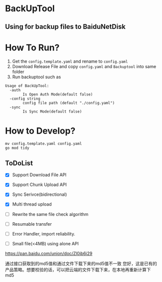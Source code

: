 # BackUpTool 

## Using for backup files to BaiduNetDisk


# How To Run?
1. Get the `config.template.yaml` and rename to `config.yaml`
2. Download Release File and copy `config.yaml` and `Backuptool` into same folder
3. Run backuptool such as
```shell
Usage of BackUpTool:
  -auth
        Is Open Auth Mode(default false)
  -config string
        config file path (default "./config.yaml")
  -sync
        Is Sync Mode(default false)
```

# How to Develop?
```shell
mv config.template.yaml config.yaml
go mod tidy
```

## ToDoList
- [x] Support Download File API
- [x] Support Chunk Upload API
- [x] Sync Serivce(bidirectional)
- [x] Multi thread upload
- [ ] Rewrite the same file check algorithm
- [ ] Resumable transfer
- [ ] Error Handler, import reliability.
- [ ] Small file(<4MB) using alone API


https://pan.baidu.com/union/doc/Zl0jb6i29

通过接口获取到的md5值和通过文件下载下来的md5值不一致
您好，这是已有的产品策略。想要校验的话，可以把云端的文件下载下来，在本地再重新计算下md5

